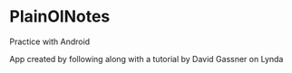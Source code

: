 # PlainOlNotes
Practice with Android

App created by following along with a tutorial by David Gassner on Lynda
